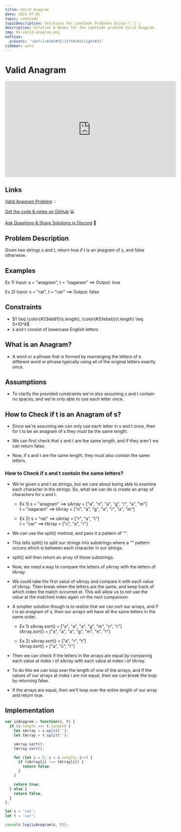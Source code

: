 ```yaml
---
title: Valid Anagram
date: 2021-07-02
topic: LeetCode
topicDescription: Solutions for LeetCode Problems Enjoy!!! 🍌 🐒
description: Solution & Notes for the LeetCode problem Valid Anagram.
img: 04-valid-anagram.png
mathjax:
  presets: '\def\lr#1#2#3{\left#1#2\right#3}'
sidebar: auto
---
```


# Valid Anagram

<iframe width="560" height="315" src="https://www.youtube-nocookie.com/embed/Bh4f8Ui1gOU" title="YouTube video player" frameborder="0" allow="accelerometer; autoplay; clipboard-write; encrypted-media; gyroscope; picture-in-picture" allowfullscreen></iframe>

## Links

<p><a href="https://leetcode.com/problems/valid-anagram/" target="_blank" rel="noopener noreferrer">Valid Anagram Problem</a> 💡</p>
<p><a href="https://github.com/codemonkeysio/LeetCode" target="_blank" rel="noopener noreferrer">Get the code & notes on GitHub</a> 💻</p>
<p><a href="https://discord.gg/mh9rQmwJ8H" target="_blank" rel="noopener noreferrer">Ask Questions & Share Solutions in Discord</a> 🤖</p>

## Problem Description

Given two strings <span class="post-term-two">s</span> and <span class="post-term-three">t</span>, return <span class="post-term-one">true</span>
if <span class="post-term-three">t</span> is an <span class="post-term-one">anagram</span> of <span class="post-term-two">s</span>, and <span class="post-term-one">false</span> otherwise.

## Examples

Ex 1) Input: <span class="post-term-two">s</span> = "anagram", <span class="post-term-three">t</span> = "nagaram" $\implies$ Output: <span class="post-term-one">true</span>

Ex 2) Input: <span class="post-term-two">s</span> = "rat", <span class="post-term-three">t</span> = "car" $\implies$ Output: <span class="post-term-one">false</span>

## Constraints

- $1 \leq \color{#33eb61}{s.length}, \color{#33ebeb}{t.length} \leq 5*10^4$
- <span class="post-term-two">s</span> and <span class="post-term-three">t</span> consist of lowercase English letters

## What is an Anagram?

- A word or a phrase that is formed by <span class="post-term-one">rearranging</span> the letters of a different word or phrase typically using all of the original letters exactly <span class="post-term-one">once</span>.

## Assumptions

- To clarify the provided constraints we're also assuming <span class="post-term-two">s</span> and <span class="post-term-three">t</span> contain no spaces, and we're only able to use each letter <span class="post-term-one">once</span>.

## How to Check if t is an Anagram of s?

- Since we're assuming we can only use each letter in <span class="post-term-two">s</span> and <span class="post-term-three">t</span> once, then for <span class="post-term-three">t</span> to be an anagram of <span class="post-term-two">s</span> they must be the same length.

- We can first check that <span class="post-term-two">s</span> and <span class="post-term-three">t</span> are the same length, and if they aren't we can return false.

- Now, if <span class="post-term-two">s</span> and <span class="post-term-three">t</span> are the same length, they must also contain the same letters.

### How to Check if s and t contain the same letters?

- We're given <span class="post-term-two">s</span> and <span class="post-term-three">t</span> as strings, but we care about being able to examine each character in the strings. So, what we can do is create an array of characters for <span class="post-term-two">s</span> and <span class="post-term-three">t</span>.

  - Ex 1) <span class="post-term-two">s</span> = "anagram" $\implies$ <span class="post-term-two">sArray</span> = ["a", "n", "a", "g", "r", "a", "m"]<br><span class="post-term-three post-example">t</span> = "nagaram" $\implies$ <span class="post-term-three">tArray</span> = ["n", "a", "g", "a", "r", "a", "m"]

  - Ex 2) <span class="post-term-two">s</span> = "rat" $\implies$ <span class="post-term-two">sArray</span> = ["r", "a", "t"]<br><span class="post-term-three post-example">t</span> = "car" $\implies$ <span class="post-term-three">tArray</span> = ["c", "a", "r"]

- We can use the <span class="post-term-one">split()</span> method, and pass it a pattern of <span class="post-term-one">""</span>.

- This tells <span class="post-term-one">split()</span> to split our strings into substrings where a <span class="post-term-one">""</span> pattern occurs which is between each character in our strings.

- <span class="post-term-one">split()</span> will then return an array of these substrings.

- Now, we need a way to compare the letters of <span class="post-term-two">sArray</span> with the letters of <span class="post-term-three">tArray</span>.

- We could take the first value of <span class="post-term-two">sArray</span> and compare it with each value of <span class="post-term-three">tArray</span>. Then break when the letters are the same, and keep track of which index the match occurred at. This will allow us to not use the value at the matched index again on the next comparison.

- A simplier solution though is to realize that we can sort our arrays, and if <span class="post-term-three">t</span> is an anagram of <span class="post-term-two">s</span>, then our arrays will have all the same letters in the same order.

  - Ex 1) <span class="post-term-two">sArray.sort()</span> = ["a", "a", "a", "g", "m", "n", "r"]<br><span class="post-term-three post-example">tArray.sort()</span> = ["a", "a", "a", "g", "m", "n", "r"]

  - Ex 2) <span class="post-term-two">sArray.sort()</span> = ["a", "r", "t"]<br><span class="post-term-three post-example">tArray.sort()</span> = ["a", "c", "r"]

- Then we can check if the letters in the arrays are equal by comparing each value at index <span class="post-term-one">i</span> of <span class="post-term-two">sArray</span> with each value at index <span class="post-term-one">i</span> of <span class="post-term-three">tArray</span>.

- To do this we can loop over the length of one of the arrays, and if the values of our arrays at index <span class="post-term-one">i</span> are <span class="post-term-one">not</span> equal, then we can break the loop by returning false.

- If the arrays are <span class="post-term-one">equal</span>, then we'll loop over the entire length of our array and return true.

## Implementation

<code-group>
<code-block title="Valid Anagram">

```js
var isAnagram = function(s, t) {
  if (s.length === t.length) {
    let sArray = s.split('');
    let tArray = t.split('');

    sArray.sort();
    tArray.sort();

    for (let i = 0; i < s.length; i++) {
      if (sArray[i] !== tArray[i]) {
        return false;
      }
    }

    return true;
  } else {
    return false;
  }
};

let s = 'rat';
let t = 'car';

console.log(isAnagram(s, t));
```

</code-block>
</code-group>
